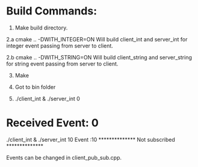 Build Commands:
===============
1. Make build directory.

2.a cmake .. -DWITH_INTEGER=ON
Will build client_int and server_int for integer event passing from server to client.

2.b cmake .. -DWITH_STRING=ON
Will build client_string and server_string for string event passing from server to client.

3. Make

4. Got to bin folder

5. ./client_int & ./server_int 0
# Received Event: 0

./client_int & ./server_int 10
Event :10 ************** Not subscribed ************** 

Events can be changed in client_pub_sub.cpp.